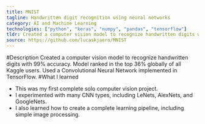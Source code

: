 ```yaml
---
title: MNIST
tagline: Handwritten digit recognition using neural networks
category: AI and Machine Learning
technologies: ["python", "keras", "numpy", "pandas", "tensorflow"]
tldr: Created a computer vision model to recognize handwritten digits with 99% accuracy ranked in top 36% globally of all Kaggle users.
source: https://github.com/lucaskjaero/MNIST
---
```

#Description
Created a computer vision model to recognize handwritten digits with 99% accuracy. Model ranked in the top 36% globally of all Kaggle users. Used a Convolutional Neural Network implemented in TensorFlow.
#What I learned
- This was my first complete solo computer vision project.
- I experimented with many CNN types, including LeNets, AlexNets, and GoogleNets.
- I also learned how to create a complete learning pipeline, including simple image processing.
